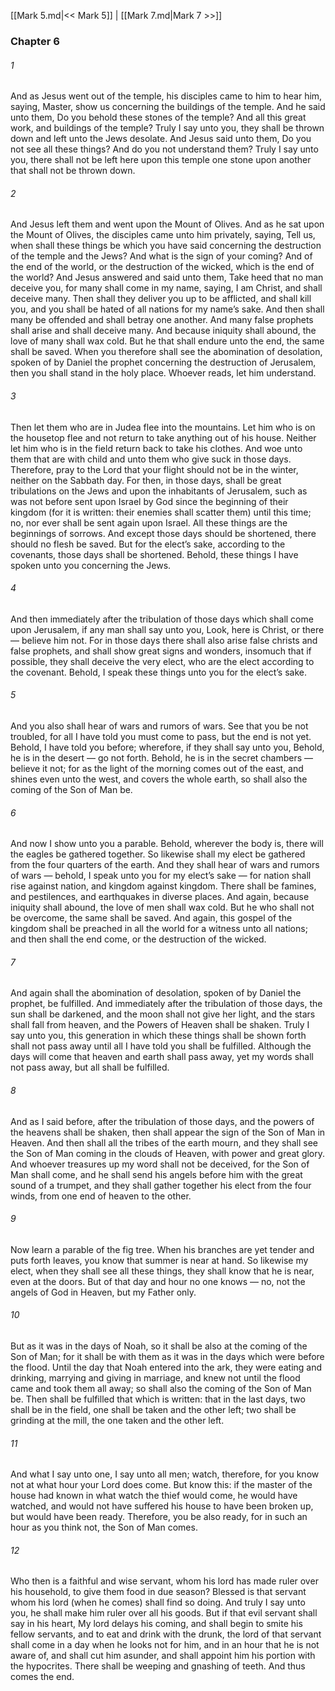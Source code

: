 [[Mark 5.md|<< Mark 5]]  |  [[Mark 7.md|Mark 7 >>]]

### Chapter 6
###### 1
And as Jesus went out of the temple, his disciples came to him to hear him, saying, Master, show us concerning the buildings of the temple. And he said unto them, Do you behold these stones of the temple? And all this great work, and buildings of the temple? Truly I say unto you, they shall be thrown down and left unto the Jews desolate. And Jesus said unto them, Do you not see all these things? And do you not understand them? Truly I say unto you, there shall not be left here upon this temple one stone upon another that shall not be thrown down.

###### 2
And Jesus left them and went upon the Mount of Olives. And as he sat upon the Mount of Olives, the disciples came unto him privately, saying, Tell us, when shall these things be which you have said concerning the destruction of the temple and the Jews? And what is the sign of your coming? And of the end of the world, or the destruction of the wicked, which is the end of the world? And Jesus answered and said unto them, Take heed that no man deceive you, for many shall come in my name, saying, I am Christ, and shall deceive many. Then shall they deliver you up to be afflicted, and shall kill you, and you shall be hated of all nations for my name’s sake. And then shall many be offended and shall betray one another. And many false prophets shall arise and shall deceive many. And because iniquity shall abound, the love of many shall wax cold. But he that shall endure unto the end, the same shall be saved. When you therefore shall see the abomination of desolation, spoken of by Daniel the prophet concerning the destruction of Jerusalem, then you shall stand in the holy place. Whoever reads, let him understand.

###### 3
Then let them who are in Judea flee into the mountains. Let him who is on the housetop flee and not return to take anything out of his house. Neither let him who is in the field return back to take his clothes. And woe unto them that are with child and unto them who give suck in those days. Therefore, pray to the Lord that your flight should not be in the winter, neither on the Sabbath day. For then, in those days, shall be great tribulations on the Jews and upon the inhabitants of Jerusalem, such as was not before sent upon Israel by God since the beginning of their kingdom (for it is written: their enemies shall scatter them) until this time; no, nor ever shall be sent again upon Israel. All these things are the beginnings of sorrows. And except those days should be shortened, there should no flesh be saved. But for the elect’s sake, according to the covenants, those days shall be shortened. Behold, these things I have spoken unto you concerning the Jews.

###### 4
And then immediately after the tribulation of those days which shall come upon Jerusalem, if any man shall say unto you, Look, here is Christ, or there — believe him not. For in those days there shall also arise false christs and false prophets, and shall show great signs and wonders, insomuch that if possible, they shall deceive the very elect, who are the elect according to the covenant. Behold, I speak these things unto you for the elect’s sake.

###### 5
And you also shall hear of wars and rumors of wars. See that you be not troubled, for all I have told you must come to pass, but the end is not yet. Behold, I have told you before; wherefore, if they shall say unto you, Behold, he is in the desert — go not forth. Behold, he is in the secret chambers — believe it not; for as the light of the morning comes out of the east, and shines even unto the west, and covers the whole earth, so shall also the coming of the Son of Man be.

###### 6
And now I show unto you a parable. Behold, wherever the body is, there will the eagles be gathered together. So likewise shall my elect be gathered from the four quarters of the earth. And they shall hear of wars and rumors of wars — behold, I speak unto you for my elect’s sake — for nation shall rise against nation, and kingdom against kingdom. There shall be famines, and pestilences, and earthquakes in diverse places. And again, because iniquity shall abound, the love of men shall wax cold. But he who shall not be overcome, the same shall be saved. And again, this gospel of the kingdom shall be preached in all the world for a witness unto all nations; and then shall the end come, or the destruction of the wicked.

###### 7
And again shall the abomination of desolation, spoken of by Daniel the prophet, be fulfilled. And immediately after the tribulation of those days, the sun shall be darkened, and the moon shall not give her light, and the stars shall fall from heaven, and the Powers of Heaven shall be shaken. Truly I say unto you, this generation in which these things shall be shown forth shall not pass away until all I have told you shall be fulfilled. Although the days will come that heaven and earth shall pass away, yet my words shall not pass away, but all shall be fulfilled.

###### 8
And as I said before, after the tribulation of those days, and the powers of the heavens shall be shaken, then shall appear the sign of the Son of Man in Heaven. And then shall all the tribes of the earth mourn, and they shall see the Son of Man coming in the clouds of Heaven, with power and great glory. And whoever treasures up my word shall not be deceived, for the Son of Man shall come, and he shall send his angels before him with the great sound of a trumpet, and they shall gather together his elect from the four winds, from one end of heaven to the other.

###### 9
Now learn a parable of the fig tree. When his branches are yet tender and puts forth leaves, you know that summer is near at hand. So likewise my elect, when they shall see all these things, they shall know that he is near, even at the doors. But of that day and hour no one knows — no, not the angels of God in Heaven, but my Father only.

###### 10
But as it was in the days of Noah, so it shall be also at the coming of the Son of Man; for it shall be with them as it was in the days which were before the flood. Until the day that Noah entered into the ark, they were eating and drinking, marrying and giving in marriage, and knew not until the flood came and took them all away; so shall also the coming of the Son of Man be. Then shall be fulfilled that which is written: that in the last days, two shall be in the field, one shall be taken and the other left; two shall be grinding at the mill, the one taken and the other left.

###### 11
And what I say unto one, I say unto all men; watch, therefore, for you know not at what hour your Lord does come. But know this: if the master of the house had known in what watch the thief would come, he would have watched, and would not have suffered his house to have been broken up, but would have been ready. Therefore, you be also ready, for in such an hour as you think not, the Son of Man comes.

###### 12
Who then is a faithful and wise servant, whom his lord has made ruler over his household, to give them food in due season? Blessed is that servant whom his lord (when he comes) shall find so doing. And truly I say unto you, he shall make him ruler over all his goods. But if that evil servant shall say in his heart, My lord delays his coming, and shall begin to smite his fellow servants, and to eat and drink with the drunk, the lord of that servant shall come in a day when he looks not for him, and in an hour that he is not aware of, and shall cut him asunder, and shall appoint him his portion with the hypocrites. There shall be weeping and gnashing of teeth. And thus comes the end.